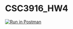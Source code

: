 # CSC3916_HW4


[![Run in Postman](https://run.pstmn.io/button.svg)](https://app.getpostman.com/run-collection/0b244ab64b7bc8b86313#?env%5BCSC3916_HW4%5D=W3sia2V5IjoidG9rZW4iLCJ2YWx1ZSI6IiIsImVuYWJsZWQiOmZhbHNlfSx7ImtleSI6Imp3dFRva2VuIiwidmFsdWUiOiJKV1QgZXlKaGJHY2lPaUpJVXpJMU5pSXNJblI1Y0NJNklrcFhWQ0o5LmV5SnBaQ0k2SWpZd05HUm1NVFExTm1FeVptSXpNREF4TlRRMU5qTTNPQ0lzSW5WelpYSnVZVzFsSWpvaVZITnBiMjFoTVNJc0ltbGhkQ0k2TVRZeE5qYzBNVEE1TW4wLnJ3bzZpRlZPLV9BdTFBNDhXclJROEotd0QySERYODlicTRWS0pnY3hpUDQiLCJlbmFibGVkIjp0cnVlfV0=)